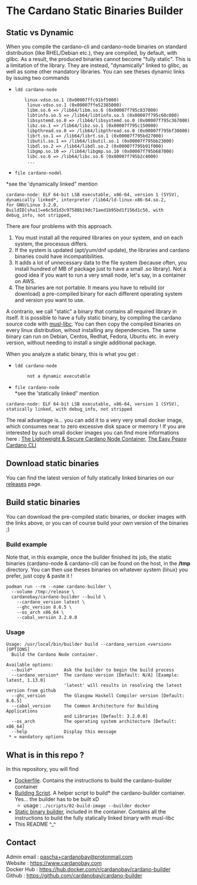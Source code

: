 # The Cardano Static Binaries Builder

## Static vs Dynamic

When you compile the cardano-cli and cardano-node binaries on standard distribution (like RHEL/Debian etc.), they are compiled, by default, with glibc. As a result, the produced binaries cannot become "fully static". This is a limitation of the library. They are instead, "dynamically" linked to glibc, as well as some other mandatory libraries. You can see theses dynamic links by issuing two commands

* `ldd cardano-node`
```
       linux-vdso.so.1 (0x00007ffc91bf5000)
        linux-vdso.so.1 (0x00007ffe52385000)
        libm.so.6 => /lib64/libm.so.6 (0x00007f795c837000)
        libtinfo.so.5 => /lib64/libtinfo.so.5 (0x00007f795c60c000)
        libsystemd.so.0 => /lib64/libsystemd.so.0 (0x00007f795c367000)
        libz.so.1 => /lib64/libz.so.1 (0x00007f795c150000)
        libpthread.so.0 => /lib64/libpthread.so.0 (0x00007f795bf30000)
        librt.so.1 => /lib64/librt.so.1 (0x00007f795bd27000)
        libutil.so.1 => /lib64/libutil.so.1 (0x00007f795bb23000)
        libdl.so.2 => /lib64/libdl.so.2 (0x00007f795b91f000)
        libgmp.so.10 => /lib64/libgmp.so.10 (0x00007f795b687000)
        libc.so.6 => /lib64/libc.so.6 (0x00007f795b2c4000)
        ...
```
* `file cardano-node`\

\*see the 'dynamically linked" mention

```
cardano-node: ELF 64-bit LSB executable, x86-64, version 1 (SYSV), dynamically linked*, interpreter /lib64/ld-linux-x86-64.so.2,
for GNU/Linux 3.2.0, BuildID[sha1]=e6c5d1d3c97588b19dc71aed1b95bd1f156d1c56, with debug_info, not stripped, 
```
There are four problems with this approach.
1) You must install all the required libraries on your system, and on each system, the processus differs.
2) If the system is updated (apt/yum/dnf update), the libraries and cardano binaries could have incompatibilities.
3) It adds a lot of unnecessary data to the file system (because often, you install hundred of MB of package just to have a small .so library). Not a good idea if you want to run a very small node, let's say, in a container on AWS.
4) The binaries are not portable. It means you have to rebuild (or download) a pre-compiled binary for each different operating system and version you want to use.

A contrario, we call "static" a binary that contains all required library in itself. It is possible to have a fully static binary, by compiling the cardano source code with [musl-libc](https://wiki.musl-libc.org/  "musl-libc"). You can then copy the compiled binaries on every linux distribution, wihout installing any dependencies. The same binary can run on Debian, Centos, Redhat, Fedora, Ubuntu etc. in every version, without needing to install a single additional package.

When you analyze a static binary, this is what you get :

* `ldd cardano-node`
```
        not a dynamic executable
```

* `file cardano-node`\
\*see the 'statically linked" mention
```
cardano-node: ELF 64-bit LSB executable, x86-64, version 1 (SYSV), statically linked, with debug_info, not stripped
```

The real advantage is... you can add it to a very very small docker image, which consumes near to zero excessive disk space or memory ! If you are interested by such small docker images you can find more informations here : [The Lightweight & Secure Cardano Node Container](https://github.com/cardanobay/cardano-node "The Lightweight & Secure Cardano Node Container"), [The Easy Peasy Cardano CLI](https://github.com/cardanobay/cardano-cli "The Easy Peasy Cardano CLI")

## Download static binaries

You can find the latest version of fully statically linked binaries on our [releases](https://github.com/cardanobay/cardano-node/releases) page.

## Build static binaries

You can download the pre-compiled static binaries, or docker images with the links above, or you can of course build your own version of the binaries ;) 

### Build example

Note that, in this example, once the builder finished its job, the static binaries (cardano-node & cardano-cli) can be found on the host, in the **/tmp** directory. You can then use theses binaries on whatever system (linux) you prefer, just copy & paste it !

```
podman run --rm --name cardano-builder \
  --volume /tmp:/release \
  cardanobay/cardano-builder --build \
    --cardano_version latest \
    --ghc_version 8.6.5 \
    --os_arch x86_64 \
    --cabal_version 3.2.0.0
```

### Usage

```
Usage: /usr/local/bin/builder build --cardano_version <version> [OPTIONS]
  Build the Cardano Node container.

Available options:
  --build*            Ask the builder to begin the build process
  --cardano_version*  The cardano version [Default: N/A] [Example: latest, 1.13.0]
                      'latest' will results in resolving the latest version from github
  --ghc_version       The Glasgow Haskell Compiler version [Default: 8.6.5]
  --cabal_version     The Common Architecture for Building Applications
                      and Libraries [Default: 3.2.0.0]
  --os_arch           The operating system architecture [Default: x86_64]
  --help              Display this message
 * = mandatory options
```

## What is in this repo ?

In this repository, you will find
* [Dockerfile](https://raw.githubusercontent.com/cardanobay/cardano-builder/master/Dockerfile). Contains the instructions to build the cardano-builder container
* [Building Script](https://raw.githubusercontent.com/cardanobay/cardano-builder/master/scripts/02-build-image). A helper script to build* the cardano-builder container. Yes... the builder has to be built xD
  * usage : `./scripts/02-build-image --builder docker`
* [Static binary builder](https://raw.githubusercontent.com/cardanobay/cardano-builder/master/builder), included in the container. Contains all the instructions to build the fully statically linked binary with musl-libc
* This README ^_^

## Contact

Admin email : pascha+cardanobay@protonmail.com \
Website : https://www.cardanobay.com \
Docker Hub : https://hub.docker.com/r/cardanobay/cardano-builder \
Github : https://github.com/cardanobay/cardano-builder
